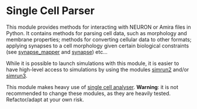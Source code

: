 # Single Cell Parser

This module provides methods for interacting with NEURON or Amira files in Python. It contains methods for parsing cell data, such as morphology and membrane properties; methods for converting cellular data to other formats; applying synapses to a cell morphology given certain biological constraints (see [synapse_mapper](./synapse_mapper.py) and [synapse](./synapse.py)) etc...

While it is possible to launch simulations with this module, it is easier to have high-level access to simulations by using the modules [simrun2](../simrun2/) and/or [simrun3](../simrun3/).

This module makes heavy use of [single cell analyser](../single_cell_analyzer/).
__Warning__: it is not recommended to change these modules, as they are heavily tested. Refactor/adapt at your own risk.